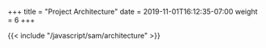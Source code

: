 +++
title = "Project Architecture"
date = 2019-11-01T16:12:35-07:00
weight = 6
+++

{{< include "/javascript/sam/architecture" >}}
